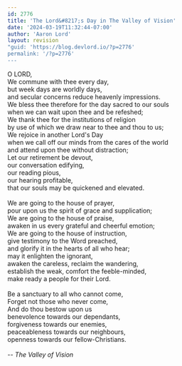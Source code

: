 ```yaml
---
id: 2776
title: 'The Lord&#8217;s Day in The Valley of Vision'
date: '2024-03-19T11:32:44-07:00'
author: 'Aaron Lord'
layout: revision
"guid: 'https://blog.devlord.io/?p=2776'
permalink: '/?p=2776'
---
```


O LORD,<br />We commune with thee every day,<br />but week days are worldly days,<br />and secular concerns reduce heavenly impressions.<br />We bless thee therefore for the day sacred to our souls<br />when we can wait upon thee and be refeshed;<br />We thank thee for the institutions of religion<br />by use of which we draw near to thee and thou to us;<br />We rejoice in another Lord's Day<br />when we call off our minds from the cares of the world<br />and attend upon thee without distraction;<br />Let our retirement be devout,<br />our conversation edifying,<br />our reading pious,<br />our hearing profitable,<br />that our souls may be quickened and elevated.<br /><br />We are going to the house of prayer,<br />pour upon us the spirit of grace and supplication;<br />We are going to the house of praise,<br />awaken in us every grateful and cheerful emotion;<br />We are going to the house of instruction,<br />give testimony to the Word preached,<br />and glorify it in the hearts of all who hear;<br />may it enlighten the ignorant,<br />awaken the careless, reclaim the wandering,<br />establish the weak, comfort the feeble-minded,<br />make ready a people for their Lord.<br /><br />Be a sanctuary to all who cannot come,<br />Forget not those who never come,<br />And do thou bestow upon us<br />benevolence towards our dependants,<br />forgiveness towards our enemies,<br />peaceableness towards our neighbours,<br />openness towards our fellow-Christians.<br /><br />-- <span style="font-style:italic;">The Valley of Vision</span>